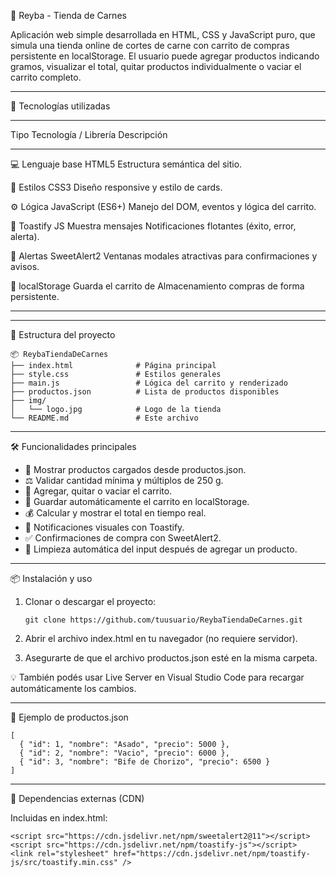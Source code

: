 🥩 Reyba - Tienda de Carnes

Aplicación web simple desarrollada en HTML, CSS y JavaScript puro, que
simula una tienda online de cortes de carne con carrito de compras
persistente en localStorage.
El usuario puede agregar productos indicando gramos, visualizar el
total, quitar productos individualmente o vaciar el carrito completo.

---

🚀 Tecnologías utilizadas

---

Tipo Tecnología / Librería Descripción

---

💻 Lenguaje base HTML5 Estructura semántica
del sitio.

🎨 Estilos CSS3 Diseño responsive y
estilo de cards.

⚙️ Lógica JavaScript (ES6+) Manejo del DOM,
eventos y lógica del
carrito.

🔔 Toastify JS Muestra mensajes
Notificaciones flotantes (éxito,
error, alerta).

💬 Alertas SweetAlert2 Ventanas modales
atractivas para
confirmaciones y
avisos.

🧠 localStorage Guarda el carrito de
Almacenamiento compras de forma
persistente.

---

---

🧩 Estructura del proyecto

    📦 ReybaTiendaDeCarnes
    ├── index.html              # Página principal
    ├── style.css               # Estilos generales
    ├── main.js                 # Lógica del carrito y renderizado
    ├── productos.json          # Lista de productos disponibles
    ├── img/
    │   └── logo.jpg            # Logo de la tienda
    └── README.md               # Este archivo

---

🛠️ Funcionalidades principales

- 🥩 Mostrar productos cargados desde productos.json.
- ⚖️ Validar cantidad mínima y múltiplos de 250 g.
- 🛒 Agregar, quitar o vaciar el carrito.
- 💾 Guardar automáticamente el carrito en localStorage.
- 💰 Calcular y mostrar el total en tiempo real.
- 🔔 Notificaciones visuales con Toastify.
- ✅ Confirmaciones de compra con SweetAlert2.
- 🧹 Limpieza automática del input después de agregar un producto.

---

📦 Instalación y uso

1.  Clonar o descargar el proyecto:

        git clone https://github.com/tuusuario/ReybaTiendaDeCarnes.git

2.  Abrir el archivo index.html en tu navegador (no requiere servidor).

3.  Asegurarte de que el archivo productos.json esté en la misma
    carpeta.

💡 También podés usar Live Server en Visual Studio Code para recargar
automáticamente los cambios.

---

🧠 Ejemplo de productos.json

    [
      { "id": 1, "nombre": "Asado", "precio": 5000 },
      { "id": 2, "nombre": "Vacio", "precio": 6000 },
      { "id": 3, "nombre": "Bife de Chorizo", "precio": 6500 }
    ]

---

🧰 Dependencias externas (CDN)

Incluidas en index.html:

    <script src="https://cdn.jsdelivr.net/npm/sweetalert2@11"></script>
    <script src="https://cdn.jsdelivr.net/npm/toastify-js"></script>
    <link rel="stylesheet" href="https://cdn.jsdelivr.net/npm/toastify-js/src/toastify.min.css" />
